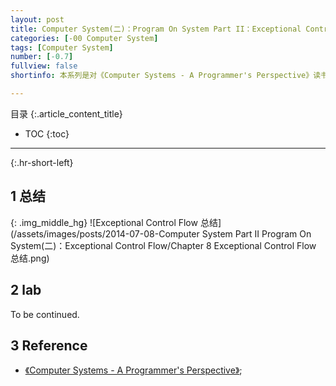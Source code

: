```yaml
---
layout: post
title: Computer System(二)：Program On System Part II：Exceptional Control Flow
categories: [-00 Computer System]
tags: [Computer System]
number: [-0.7]
fullview: false
shortinfo: 本系列是对《Computer Systems - A Programmer's Perspective》读书总结，作为计算机科学其他课程的基础。本文是第8篇笔记-《Exceptional Control Flow》。

---
```

目录
{:.article_content_title}


* TOC
{:toc}

---
{:.hr-short-left}


## 1 总结 ##

{: .img_middle_hg}
![Exceptional Control Flow 总结](/assets/images/posts/2014-07-08-Computer System Part II Program On System(二)：Exceptional Control Flow/Chapter 8 Exceptional Control Flow 总结.png)

## 2 lab ##

To be continued.

## 3 Reference ##

- [《Computer Systems - A Programmer's Perspective》](https://www.amazon.com/Computer-Systems-Programmers-Perspective-2nd/dp/0136108040);





